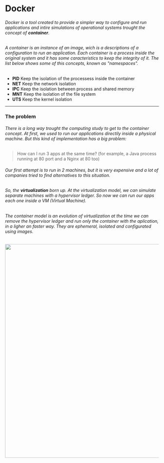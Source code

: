 # Docker
###### Docker is a tool created to provide a simpler way to configure and run applications and intire simulations of operational systems trought the concept of **container**.
###### A container is an instance of an image, wich is a descriptions of a configuration to run an application. Each container is a process inside the original system and it has some caracteristics to keep the integrity of it. The list below shows some of this concepts, known as "namespaces".
* **PID** Keep the isolation of the processess inside the container
* **NET** Keep the network isolation
* **IPC** Keep the isolation between process and shared memory
* **MNT** Keep the isolation of the file system
* **UTS** Keep the kernel isolation
---
### The problem
###### There is a long way trought the computing study to get to the container concept. At first, we used to run our applications directily inside a physical machine. But this kind of implementation has a big problem:
> How can I run 3 apps at the same time? (for example, a Java process running at 80 port and a Nginx at 80 too)
###### Our first attempt is to run in 2 machines, but it is very expensive and a lot of companies tried to find alternatives to this situation.
###### So, the **virtualization** born up. At the virtualization model, we can simulate separate machines with a hypervisor ledger. So now we can run our apps each one inside a VM (Virtual Machine).
###### The container model is an evolution of virtualization at the time we can remove the hypervisor ledger and run only the container with the aplication, in a ligher an faster way. They are ephemeral, isolated and configurated using images. 
<div align="center">
<img src="https://www.redhat.com/cms/managed-files/styles/wysiwyg_full_width/s3/virtualization-vs-containers_transparent.png?itok=q-E2I2-L" width="700px" />
</div>
